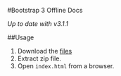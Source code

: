 #Bootstrap 3 Offline Docs

*Up to date with v3.1.1*

##Usage

1. Download the [files](#)
2. Extract zip file.
3. Open `index.html` from a browser.

